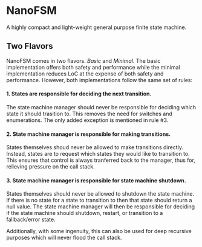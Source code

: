 # NanoFSM
A highly compact and light-weight general purpose finite state machine.

## Two Flavors
NanoFSM comes in two flavors. <i>Basic</i> and <i>Minimal</i>. The basic implementation
offers both safety and performance while the minimal implementation reduces LoC at the
expense of both safety and performance. However, both implementations follow the same
set of rules:

#### 1. States are responsible for deciding the next transition.
The state machine manager should never be responsible for deciding which state it should
trasition to. This removes the need for switches and enumerations. The only added exception
is mentioned in rule #3.

#### 2. State machine manager is responsible for making transitions.
States themselves shoud never be allowed to make transitions directly. Instead, states are
to request which states they would like to transition to. This ensures that control is
always tranferred back to the manager, thus for, relieving pressure on the call stack.

#### 3. State machine manager is responsible for state machine shutdown.
States themselves should never be allowed to shutdown the state machine. If there is no state
for a state to transition to then that state should return a null value. The state machine
manager will then be responsible for deciding if the state machine should shutdown, restart,
or transition to a fallback/error state.

Additionally, with some ingenuity, this can also be used for deep recursive purposes which will
never flood the call stack.
